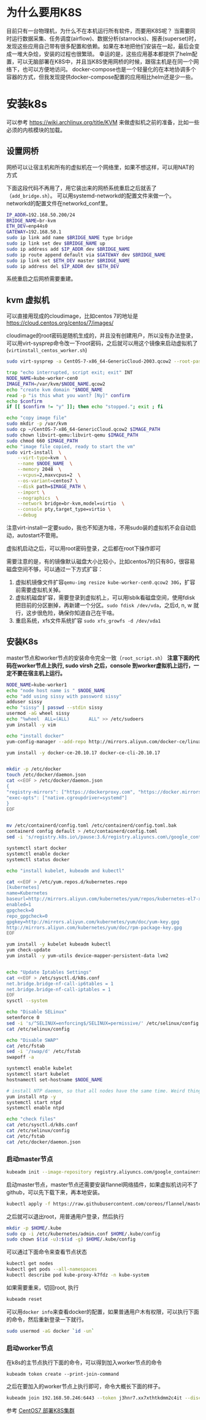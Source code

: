 # 为什么要用K8S
目前只有一台物理机，为什么不在本机运行所有软件，而要用K8S呢？
当需要同时运行数据采集、任务调度(airflow)、数据分析(starrocks)、报表(superset)时，发现这些应用自己带有很多配置和依赖。如果在本地把他们安装在一起，最后会变成一堆大杂烩，安装的过程也很繁琐。
幸运的是，这些应用基本都提供了helm配置，可以无脑部署在K8S中，并且当K8S使用网桥的时候，跟宿主机是在同一个网络下，也可以方便地访问。
docker-compose也是一个轻量化的在本地协调多个容器的方式，但我发现提供docker-compose配置的应用相比helm还是少一些。
# 安装k8s
可以参考 https://wiki.archlinux.org/title/KVM 来做虚拟机之前的准备，比如一些必须的内核模块的加载。

## 设置网桥 

网桥可以让宿主机和所有的虚拟机在一个网络里，如果不想这样，可以用NAT的方式

下面这段代码不再用了，用它装出来的网桥系统重启之后就丢了（`add_bridge.sh`）。 可以用systemd-networkd的配置文件来做一个。 networkd的配置文件在networkd_conf里。

```bash
IP_ADDR=192.168.50.200/24
BRIDGE_NAME=br-kvm
ETH_DEV=enp44s0
GATEWAY=192.168.50.1
sudo ip link add name $BRIDGE_NAME type bridge
sudo ip link set dev $BRIDGE_NAME up
sudo ip address add $IP_ADDR dev $BRIDGE_NAME
sudo ip route append default via $GATEWAY dev $BRIDGE_NAME
sudo ip link set $ETH_DEV master $BRIDGE_NAME
sudo ip address del $IP_ADDR dev $ETH_DEV
```
系统重启之后网桥需要重建。 

## kvm 虚拟机
可以直接用现成的cloudimage，比如centos 7的地址是
https://cloud.centos.org/centos/7/images/

cloudimage的root密码是随机生成的，并且没有创建用户，所以没有办法登录，可以用virt-sysprep命令改一下root密码，之后就可以用这个镜像来启动虚拟机了 (`virtinstall_centos_worker.sh`) 

```bash
sudo virt-sysprep -a CentOS-7-x86_64-GenericCloud-2003.qcow2 --root-password password:super 
```

```bash
trap "echo interrupted, script exit; exit" INT
NODE_NAME=kube-worker-cen0
IMAGE_PATH=/var/kvm/$NODE_NAME.qcow2
echo "create kvm domain "$NODE_NAME
read -p "is this what you want? [Ny]" confirm
echo $confirm
if [[ $confirm != "y" ]]; then echo "stopped."; exit ; fi

echo "copy image file"
sudo mkdir -p /var/kvm
sudo cp ~/CentOS-7-x86_64-GenericCloud.qcow2 $IMAGE_PATH
sudo chown libvirt-qemu:libvirt-qemu $IMAGE_PATH
sudo chmod 660 $IMAGE_PATH
echo "image file copied, ready to start the vm"
sudo virt-install  \
    --virt-type=kvm  \
    --name $NODE_NAME  \
    --memory 2048  \
    --vcpus=2,maxvcpus=2  \
    --os-variant=centos7 \
    --disk path=$IMAGE_PATH \
    --import \
    --nographics  \
    --network bridge=br-kvm,model=virtio  \
    --console pty,target_type=virtio \
    --debug 
```
注意virt-install一定要sudo，我也不知道为啥，不用sudo装的虚拟机不会自动启动，autostart不管用。


虚拟机启动之后，可以用root密码登录，之后都在root下操作即可

需要注意的是，有的镜像默认磁盘大小比较小，比如centos7的只有8G，很容易磁盘空间不够，可以通过一下方式扩容：
1. 虚拟机镜像文件扩容`qemu-img resize kube-worker-cen0.qcow2 30G`，扩容前需要虚拟机关掉。
2. 虚拟机磁盘扩容，需要登录到虚拟机上，可以用lsblk看磁盘空间，使用fdisk把目前的分区删掉，再新建一个分区。`sudo fdisk /dev/vda`，之后d, n, w 就行，这步很危险，确保你知道自己在干啥。
3. 重启系统，xfs文件系统扩容 `sudo xfs_growfs -d /dev/vda1`

## 安装K8s
master节点和worker节点的安装命令完全一致（`root_script.sh`）
**注意下面的代码在worker节点上执行, sudo virsh 之后，console 到worker虚拟机上运行，一定不要在宿主机上运行。**
```bash
NODE_NAME=kube-worker1
echo "node host name is " $NODE_NAME
echo "add using sissy with password sissy"
adduser sissy
echo "sissy" | passwd --stdin sissy
usermod -aG wheel sissy
echo "%wheel  ALL=(ALL)       ALL" >> /etc/sudoers
yum install -y vim

echo "install docker"
yum-config-manager --add-repo http://mirrors.aliyun.com/docker-ce/linux/centos/docker-ce.repo

yum install -y docker-ce-20.10.17 docker-ce-cli-20.10.17


mkdir -p /etc/docker
touch /etc/docker/daemon.json
cat <<EOF > /etc/docker/daemon.json 
{
"registry-mirrors": ["https://dockerproxy.com", "https://docker.mirrors.ustc.edu.cn"],
"exec-opts": ["native.cgroupdriver=systemd"]
}
EOF


mv /etc/containerd/config.toml /etc/containerd/config.toml.bak
containerd config default > /etc/containerd/config.toml
sed -i 's/registry.k8s.io\/pause:3.6/registry.aliyuncs.com\/google_containers\/pause:3.9/' /etc/containerd/config.toml

systemctl start docker
systemctl enable docker
systemctl status docker

echo "install kubelet, kubeadm and kubectl"

cat <<EOF > /etc/yum.repos.d/kubernetes.repo
[kubernetes]
name=Kubernetes
baseurl=http://mirrors.aliyun.com/kubernetes/yum/repos/kubernetes-el7-x86_64
enabled=1
gpgcheck=0
repo_gpgcheck=0
gpgkey=http://mirrors.aliyun.com/kubernetes/yum/doc/yum-key.gpg
http://mirrors.aliyun.com/kubernetes/yum/doc/rpm-package-key.gpg
EOF

yum install -y kubelet kubeadm kubectl
yum check-update
yum install -y yum-utils device-mapper-persistent-data lvm2


echo "Update Iptables Settings"
cat <<EOF > /etc/sysctl.d/k8s.conf
net.bridge.bridge-nf-call-ip6tables = 1
net.bridge.bridge-nf-call-iptables = 1
EOF
sysctl --system

echo "Disable SELinux"
setenforce 0
sed -i 's/^SELINUX=enforcing$/SELINUX=permissive/' /etc/selinux/config
cat /etc/selinux/config 

echo "Disable SWAP"
cat /etc/fstab 
sed -i '/swap/d' /etc/fstab
swapoff -a

systemctl enable kubelet
systemctl start kubelet
hostnamectl set-hostname $NODE_NAME 

# install NTP daemon, so that all nodes have the same time. Weird thing may happen if nodes are out of sync (e.g. airflow tasks stop running if time of workers drift too large.)
yum install ntp -y
systemctl start ntpd
systemctl enable ntpd

echo "check files"
cat /etc/sysctl.d/k8s.conf
cat /etc/selinux/config
cat /etc/fstab
cat /etc/docker/daemon.json

```

### 启动master节点 
```bash
kubeadm init --image-repository registry.aliyuncs.com/google_containers --pod-network-cidr=10.244.0.0/16
```
启动master节点，master节点还需要安装flannel网络插件，如果虚拟机访问不了github，可以先下载下来，再本地安装。
```bash
kubectl apply -f https://raw.githubusercontent.com/coreos/flannel/master/Documentation/kube-flannel.yml
```

之后就可以退出root，用普通用户登录，然后执行
```bash
mkdir -p $HOME/.kube
sudo cp -i /etc/kubernetes/admin.conf $HOME/.kube/config
sudo chown $(id -u):$(id -g) $HOME/.kube/config 
```
可以通过下面命令来查看节点状态 
```bash
kubectl get nodes 
kubectl get pods --all-namespaces 
kubectl describe pod kube-proxy-k7fdz -n kube-system 
```

如果需要重来，切回root, 执行
```bash
kubeadm reset
```

可以用```docker info```来查看docker的配置，如果普通用户木有权限，可以执行下面的命令，然后重新登录一下就行。

```bash
sudo usermod -aG docker `id -un`
```

### 启动worker节点 
在k8s的主节点执行下面的命令，可以得到加入worker节点的命令 
```
kubeadm token create --print-join-command 
```
之后在要加入的worker节点上执行即可，命令大概长下面的样子。
```bash
kubeadm join 192.168.50.246:6443 --token j3hnr7.xx7xthtkdmm2c4it --discovery-token-ca-cert-hash sha256:2833dc1983fecb53f23629ccce63f0cf34591f0ddbc0885a4c8ff216f74d39ed
```

参考 [CentOS7 部署K8S集群
](https://luckymrwang.github.io/2021/04/25/CentOS7-%E9%83%A8%E7%BD%B2K8S%E9%9B%86%E7%BE%A4/) 
